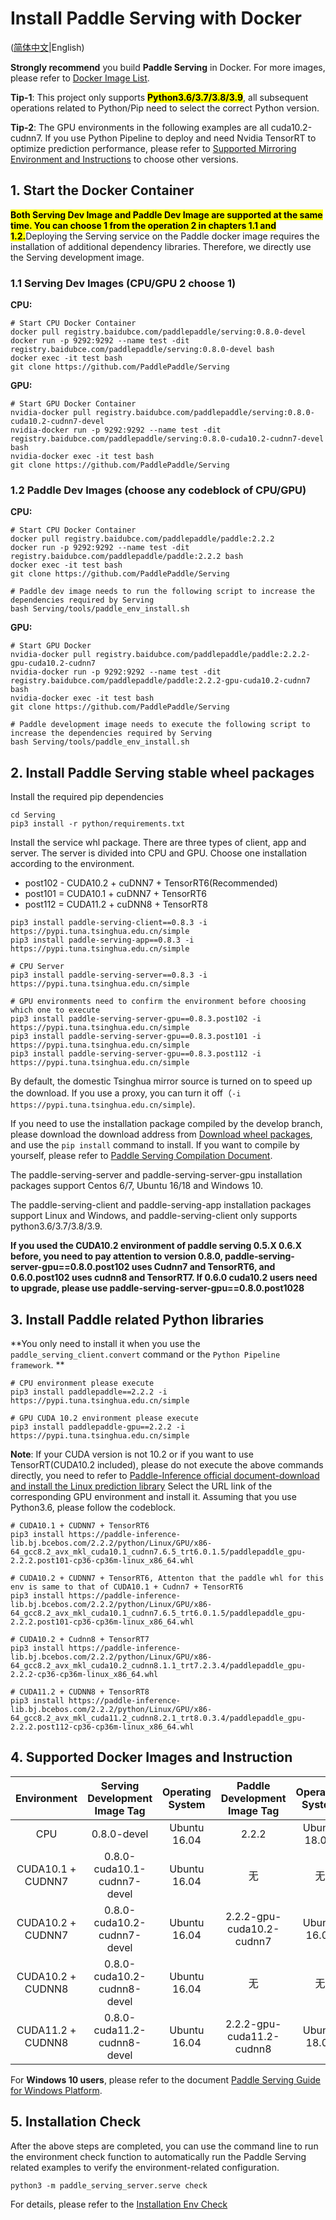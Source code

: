 # Install Paddle Serving with Docker

([简体中文](./Install_CN.md)|English)

**Strongly recommend** you build **Paddle Serving** in Docker. For more images, please refer to [Docker Image List](Docker_Images_CN.md).

**Tip-1**: This project only supports <mark>**Python3.6/3.7/3.8/3.9**</mark>, all subsequent operations related to Python/Pip need to select the correct Python version.

**Tip-2**: The GPU environments in the following examples are all cuda10.2-cudnn7. If you use Python Pipeline to deploy and need Nvidia TensorRT to optimize prediction performance, please refer to [Supported Mirroring Environment and Instructions](#4.-Supported-Docker-Images-and-Instruction) to choose other versions.

## 1. Start the Docker Container
<mark>**Both Serving Dev Image and Paddle Dev Image are supported at the same time. You can choose 1 from the operation 2 in chapters 1.1 and 1.2.**</mark>Deploying the Serving service on the Paddle docker image requires the installation of additional dependency libraries. Therefore, we directly use the Serving development image.

### 1.1 Serving Dev Images (CPU/GPU 2 choose 1)
**CPU:**
```
# Start CPU Docker Container
docker pull registry.baidubce.com/paddlepaddle/serving:0.8.0-devel
docker run -p 9292:9292 --name test -dit registry.baidubce.com/paddlepaddle/serving:0.8.0-devel bash
docker exec -it test bash
git clone https://github.com/PaddlePaddle/Serving
```

**GPU:**
```
# Start GPU Docker Container
nvidia-docker pull registry.baidubce.com/paddlepaddle/serving:0.8.0-cuda10.2-cudnn7-devel
nvidia-docker run -p 9292:9292 --name test -dit registry.baidubce.com/paddlepaddle/serving:0.8.0-cuda10.2-cudnn7-devel bash
nvidia-docker exec -it test bash
git clone https://github.com/PaddlePaddle/Serving
```

### 1.2 Paddle Dev Images (choose any codeblock of CPU/GPU)
**CPU:**
```
# Start CPU Docker Container
docker pull registry.baidubce.com/paddlepaddle/paddle:2.2.2
docker run -p 9292:9292 --name test -dit registry.baidubce.com/paddlepaddle/paddle:2.2.2 bash
docker exec -it test bash
git clone https://github.com/PaddlePaddle/Serving

# Paddle dev image needs to run the following script to increase the dependencies required by Serving
bash Serving/tools/paddle_env_install.sh
```
**GPU:**
```
# Start GPU Docker
nvidia-docker pull registry.baidubce.com/paddlepaddle/paddle:2.2.2-gpu-cuda10.2-cudnn7
nvidia-docker run -p 9292:9292 --name test -dit registry.baidubce.com/paddlepaddle/paddle:2.2.2-gpu-cuda10.2-cudnn7 bash
nvidia-docker exec -it test bash
git clone https://github.com/PaddlePaddle/Serving

# Paddle development image needs to execute the following script to increase the dependencies required by Serving
bash Serving/tools/paddle_env_install.sh
```

## 2. Install Paddle Serving stable wheel packages

Install the required pip dependencies
```
cd Serving
pip3 install -r python/requirements.txt
```

Install the service whl package. There are three types of client, app and server. The server is divided into CPU and GPU. Choose one installation according to the environment. 
- post102 - CUDA10.2 + cuDNN7 + TensorRT6(Recommended)
- post101 = CUDA10.1 + cuDNN7 + TensorRT6
- post112 = CUDA11.2 + cuDNN8 + TensorRT8

```shell
pip3 install paddle-serving-client==0.8.3 -i https://pypi.tuna.tsinghua.edu.cn/simple
pip3 install paddle-serving-app==0.8.3 -i https://pypi.tuna.tsinghua.edu.cn/simple

# CPU Server
pip3 install paddle-serving-server==0.8.3 -i https://pypi.tuna.tsinghua.edu.cn/simple

# GPU environments need to confirm the environment before choosing which one to execute
pip3 install paddle-serving-server-gpu==0.8.3.post102 -i https://pypi.tuna.tsinghua.edu.cn/simple 
pip3 install paddle-serving-server-gpu==0.8.3.post101 -i https://pypi.tuna.tsinghua.edu.cn/simple
pip3 install paddle-serving-server-gpu==0.8.3.post112 -i https://pypi.tuna.tsinghua.edu.cn/simple
```

By default, the domestic Tsinghua mirror source is turned on to speed up the download. If you use a proxy, you can turn it off（`-i https://pypi.tuna.tsinghua.edu.cn/simple`).

If you need to use the installation package compiled by the develop branch, please download the download address from [Download wheel packages](./Latest_Packages_EN.md), and use the `pip install` command to install. If you want to compile by yourself, please refer to [Paddle Serving Compilation Document](./Compile_CN.md).

The paddle-serving-server and paddle-serving-server-gpu installation packages support Centos 6/7, Ubuntu 16/18 and Windows 10.

The paddle-serving-client and paddle-serving-app installation packages support Linux and Windows, and paddle-serving-client only supports python3.6/3.7/3.8/3.9.

**If you used the CUDA10.2 environment of paddle serving 0.5.X 0.6.X before, you need to pay attention to version 0.8.0, paddle-serving-server-gpu==0.8.0.post102 uses Cudnn7 and TensorRT6, and 0.6.0.post102 uses cudnn8 and TensorRT7. If 0.6.0 cuda10.2 users need to upgrade, please use paddle-serving-server-gpu==0.8.0.post1028**

## 3. Install Paddle related Python libraries
**You only need to install it when you use the `paddle_serving_client.convert` command or the `Python Pipeline framework`. **
```
# CPU environment please execute
pip3 install paddlepaddle==2.2.2 -i https://pypi.tuna.tsinghua.edu.cn/simple

# GPU CUDA 10.2 environment please execute
pip3 install paddlepaddle-gpu==2.2.2 -i https://pypi.tuna.tsinghua.edu.cn/simple
```
**Note**: If your CUDA version is not 10.2 or if you want to use TensorRT(CUDA10.2 included), please do not execute the above commands directly, you need to refer to [Paddle-Inference official document-download and install the Linux prediction library](https://paddleinference.paddlepaddle.org.cn/master/user_guides/download_lib.html#python) Select the URL link of the corresponding GPU environment and install it. Assuming that you use Python3.6, please follow the codeblock.

```
# CUDA10.1 + CUDNN7 + TensorRT6
pip3 install https://paddle-inference-lib.bj.bcebos.com/2.2.2/python/Linux/GPU/x86-64_gcc8.2_avx_mkl_cuda10.1_cudnn7.6.5_trt6.0.1.5/paddlepaddle_gpu-2.2.2.post101-cp36-cp36m-linux_x86_64.whl

# CUDA10.2 + CUDNN7 + TensorRT6, Attenton that the paddle whl for this env is same to that of CUDA10.1 + Cudnn7 + TensorRT6
pip3 install https://paddle-inference-lib.bj.bcebos.com/2.2.2/python/Linux/GPU/x86-64_gcc8.2_avx_mkl_cuda10.1_cudnn7.6.5_trt6.0.1.5/paddlepaddle_gpu-2.2.2.post101-cp36-cp36m-linux_x86_64.whl

# CUDA10.2 + Cudnn8 + TensorRT7
pip3 install https://paddle-inference-lib.bj.bcebos.com/2.2.2/python/Linux/GPU/x86-64_gcc8.2_avx_mkl_cuda10.2_cudnn8.1.1_trt7.2.3.4/paddlepaddle_gpu-2.2.2-cp36-cp36m-linux_x86_64.whl

# CUDA11.2 + CUDNN8 + TensorRT8
pip3 install https://paddle-inference-lib.bj.bcebos.com/2.2.2/python/Linux/GPU/x86-64_gcc8.2_avx_mkl_cuda11.2_cudnn8.2.1_trt8.0.3.4/paddlepaddle_gpu-2.2.2.post112-cp36-cp36m-linux_x86_64.whl
```

## 4. Supported Docker Images and Instruction

| Environment | Serving Development Image Tag | Operating System | Paddle Development Image Tag | Operating System |
| :--------------------------: | :-------------------------------: | :-------------: | :-------------------: | :----------------: |
|  CPU                         | 0.8.0-devel                       |  Ubuntu 16.04   | 2.2.2                 | Ubuntu 18.04.       |
|  CUDA10.1 + CUDNN7             | 0.8.0-cuda10.1-cudnn7-devel       |  Ubuntu 16.04   | 无                     | 无                 |
|  CUDA10.2 + CUDNN7             | 0.8.0-cuda10.2-cudnn7-devel       |  Ubuntu 16.04   | 2.2.2-gpu-cuda10.2-cudnn7 | Ubuntu 16.04        |
|  CUDA10.2 + CUDNN8             | 0.8.0-cuda10.2-cudnn8-devel       |  Ubuntu 16.04   | 无                    |  无                 |
|  CUDA11.2 + CUDNN8             | 0.8.0-cuda11.2-cudnn8-devel       |  Ubuntu 16.04   | 2.2.2-gpu-cuda11.2-cudnn8 | Ubuntu 18.04        | 

For **Windows 10 users**, please refer to the document [Paddle Serving Guide for Windows Platform](Windows_Tutorial_CN.md).

## 5. Installation Check
After the above steps are completed, you can use the command line to run the environment check function to automatically run the Paddle Serving related examples to verify the environment-related configuration.

```
python3 -m paddle_serving_server.serve check
```
For details, please refer to the [Installation Env Check](./Check_Env_CN.md)
